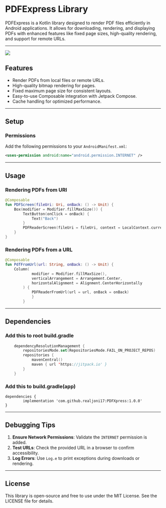 # PDFExpress Library

PDFExpress is a Kotlin library designed to render PDF files efficiently in Android applications. It allows for downloading, rendering, and displaying PDFs with enhanced features like fixed page sizes, high-quality rendering, and support for remote URLs.

---
[![](https://jitpack.io/v/realjoni17/PDFXpress.svg)](https://jitpack.io/#realjoni17/PDFXpress)

## Features

- Render PDFs from local files or remote URLs.
- High-quality bitmap rendering for pages.
- Fixed maximum page size for consistent layouts.
- Easy-to-use Composable integration with Jetpack Compose.
- Cache handling for optimized performance.

---

## Setup

### Permissions

Add the following permissions to your `AndroidManifest.xml`:

```xml
<uses-permission android:name="android.permission.INTERNET" />
```

---

## Usage

### Rendering PDFs from URI

```kotlin
@Composable
fun PDFScreen(fileUri: Uri, onBack: () -> Unit) {
    Box(modifier = Modifier.fillMaxSize()) {
        TextButton(onClick = onBack) {
            Text("Back")
        }
        PDFReaderScreen(fileUri = fileUri, context = LocalContext.current, onBack = onBack)
    }
}
```

### Rendering PDFs from a URL

```kotlin
@Composable
fun PdfFromUrl(url: String, onBack: () -> Unit) {
    Column(
            modifier = Modifier.fillMaxSize(),
            verticalArrangement = Arrangement.Center,
            horizontalAlignment = Alignment.CenterHorizontally
        ) {
            PDFReaderFromUrl(url = url, onBack = onBack)
            }
        }

```

---

## Dependencies

### Add this to root build.gradle

```kotlin
	dependencyResolutionManagement {
		repositoriesMode.set(RepositoriesMode.FAIL_ON_PROJECT_REPOS)
		repositories {
			mavenCentral()
			maven { url 'https://jitpack.io' }
		}
	}

```
### Add this to build.gradle(app)
	dependencies {
	        implementation 'com.github.realjoni17:PDFXpress:1.0.0'
	}

---

## Debugging Tips

1. **Ensure Network Permissions**: Validate the `INTERNET` permission is added.
2. **Test URLs**: Check the provided URL in a browser to confirm accessibility.
3. **Log Errors**: Use `Log.e` to print exceptions during downloads or rendering.

---

## License

This library is open-source and free to use under the MIT License. See the LICENSE file for details.
